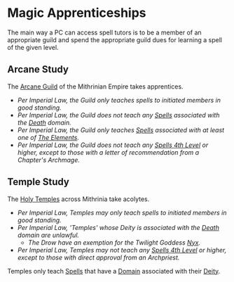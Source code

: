 # Magic Apprenticeships

The main way a PC can access spell tutors is to be a member of an appropriate guild and spend the appropriate guild dues for learning a spell of the given level.

## Arcane Study

The [Arcane Guild](../../../Resources%20for%20GMs/Economy/Price%20Subtables/Arcane%20Guild.md) of the Mithrinian Empire takes apprentices.

- *Per Imperial Law, the Guild only teaches spells to initiated members in good standing.*
- *Per Imperial Law, the Guild does not teach any [Spells](../../Spells.md) associated with the [Death](../../Spells/Spell%20Domains/Death.md) domain.*
- *Per Imperial Law, the Guild only teaches [Spells](../../Spells.md) associated with at least one of [The Elements](../../Spells/Spell%20Domains/{Spell%20Domains}.md#The%20Elements).*
- *Per Imperial Law, the Guild does not teach any [Spells 4th Level](../../Spells/Spell%20Level.md) or higher, except to those with a letter of recommendation from a Chapter's Archmage.*

## Temple Study

The [Holy Temples](../../../Resources%20for%20GMs/Economy/Price%20Subtables/Holy%20Temple.md) across Mithrinia take acolytes.

- *Per Imperial Law, Temples may only teach spells to initiated members in good standing.*
- *Per Imperial Law, 'Temples' whose Deity is associated with the [Death](../../Spells/Spell%20Domains/Death.md) domain are unlawful.*
	- *The Drow have an exemption for the Twilight Goddess [Nyx](../../../Resources%20for%20GMs/Mithrinian%20Pantheons/Mithrinian%20Deities/Nyx.md).*
- *Per Imperial Law, Temples may not teach any [Spells 4th Level](../../Spells/Spell%20Level.md) or higher, except to those with direct approval from an Archpriest.*

Temples only teach [Spells](../../Spells.md) that have a [Domain](../../Spells/Spell%20Domains/{Spell%20Domains}.md) associated with their [Deity](../../Deities.md).
